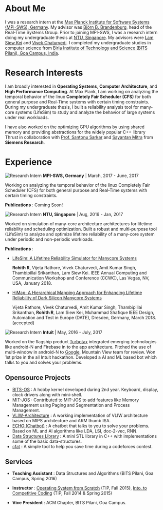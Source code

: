 # About Me
I was a research intern at the [Max Planck Institute for Software Systems (MPI-SWS), Germany](https://www.mpi-sws.org/). My advisor was [Björn B. Brandenburg](https://people.mpi-sws.org/~bbb/), head of the Real-Time Systems Group. Prior to joining MPI-SWS, I was a research intern doing my undergraduate thesis at [NTU, Singapore](http://www.ntu.edu.sg/Pages/home.aspx). My advisors were [Lam Siew Kei](http://www.ntu.edu.sg/home/assklam/) and [Vivek Chaturvedi](http://www.ntu.edu.sg/home/vchaturvedi/). I completed my undergraduate studies in computer science from [Birla Institute of Technology and Science (BITS Pilani), Goa Campus, India](http://www.bits-pilani.ac.in/).

# Research Interests
I am broadly interested in **Operating Systems**, **Computer Architecture**, and **High Performance Computing**. At Max Plank, I am working on analyzing the temporal behavior of the linux **Completely Fair Scheduler (CFS)** for both general purpose and Real-Time systems with certain timing constraints. During my undergraduate thesis, I built a reliability analysis tool for many-core systems (LifeSim) to study and analyze the behavior of large systems under real workloads.

I have also worked on the optimizing GPU algorithms by using shared memory and providing abstractions for the widely popular C++ library Thrust in collaboration with [Prof. Santonu Sarkar](http://www.bits-pilani.ac.in/goa/santonus/profile) and [Sayantan Mitra](https://www.linkedin.com/in/mitrasayantan/) from **Siemens Research**.

# Experience
![Research Intern](https://img.shields.io/badge/research-intern-blue.svg?style=for-the-badge)
**MPI-SWS, Germany** | March, 2017 - June, 2017

Working on analyzing the temporal behavior of the linux Completely Fair Scheduler (CFS) for both general purpose and Real-Time systems with certain timing constraints.

**Publications** : Coming Soon!

![Research Intern](https://img.shields.io/badge/research-intern-blue.svg?style=for-the-badge)
**NTU, Singapore** | Aug, 2016 - Jan, 2017

Worked on simulation of many-core architecture architectures for lifetime reliability and scheduling optimization. Built a robust and multi-purpose tool (LifeSim) to analyze and optimize lifetime reliability of a many-core system under periodic and non-periodic workloads.

**Publications** :

- [LifeSim: A Lifetime Reliability Simulator for Manycore Systems](http://ieeexplore.ieee.org/document/8301711/)

    **Rohith R**, Vijeta Rathore, Vivek Chaturvedi, Amit Kumar Singh, Thambipillai Srikanthan, Lam Siew Kei. IEEE Annual Computing and Communication Workshop and Conference (CCWC), Las Vegas, NV, USA, January 2018.
- [HiMap: A Hierarchical Mapping Approach for Enhancing Lifetime Reliability of Dark Silicon Manycore Systems](https://www.date-conference.com/proceedings-archive/2018/html/0711.html)

    Vijeta Rathore, Vivek Chaturvedi, Amit Kumar Singh, Thambipillai Srikanthan, **Rohith R**, Lam Siew Kei, Muhammad Shafique IEEE Design, Automation and Test in Europe (DATE), Dresden, Germany, March 2018. (accepted)

![Research Intern](https://img.shields.io/badge/software--dev-intern-blue.svg?style=for-the-badge)
**Intuit** | May, 2016 - July, 2017

Worked on the flagship product [Turbotax](https://turbotax.intuit.com/) integrated emerging technologies like android-N and Firebase in to the app architecture. Pitched the use of multi-window in android-N to [Google](https://www.google.com/), Mountain View team for review. Won 1st prize in the all Intuit hackathon. Developed a AI and ML based bot which talks to you and solves your problems.

## Opensource Projects
- [BITS-OS](https://github.com/Mutinifni/BITS_OS) : A hobby kernel developed during 2nd year. Keyboard, display, clock drivers along with mini-shell.
- [MIT-JOS](https://pdos.csail.mit.edu/6.828/2014/) : Contributed to MIT-JOS to add features like Memory Management using Paging and Segmentation and Process Management.
- [VLIW-Architecture](https://github.com/nisargshah95/Comp-Arch-Project) : A working implementation of VLIW architecture based on MIPS architecture and ARM thumb ISA.
- [ECHO (Chatbot)](https://github.com/thegyro/qandabot) : A chatbot that talks to you to solve your problems. Based on ML and AI algorithms like LDA, LSI, doc-2-vec, RNN.
- [Data Structures Library](https://github.com/MadaraUchiha-314/Data-Structures-Library) : A mini STL library in C++ with implementations some of the basic data-structures.
- [cfat](https://github.com/MadaraUchiha-314/codeforces-auto-tester) : A simple tool to help you save time during a codeforces contest.

## Services
- **Teaching Assistant** : Data Structures and Algorithms (BITS Pilani, Goa Campus, Spring 2016)

- **Instructor** : [Operating System from Scratch](https://github.com/MadaraUchiha-314/TIP-OSFS) (TIP, Fall 2015), [Into. to Competitive Coding](http://bits-tip.github.io/) (TIP, Fall 2014 & Spring 2015)

- **Vice President** : ACM Chapter, BITS Pilani, Goa Campus.
